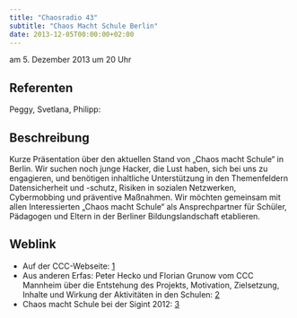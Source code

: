 ```yaml
---
title: "Chaosradio 43"
subtitle: "Chaos Macht Schule Berlin"
date: 2013-12-05T00:00:00+02:00
---
```


am 5. Dezember 2013 um 20 Uhr

Referenten
----------

Peggy, Svetlana, Philipp:

Beschreibung
------------

Kurze Präsentation über den aktuellen Stand von „Chaos macht Schule“ in
Berlin. Wir suchen noch junge Hacker, die Lust haben, sich bei uns zu
engagieren, und benötigen inhaltliche Unterstützung in den Themenfeldern
Datensicherheit und -schutz, Risiken in sozialen Netzwerken,
Cybermobbing und präventive Maßnahmen. Wir möchten gemeinsam mit allen
Interessierten „Chaos macht Schule“ als Ansprechpartner für Schüler,
Pädagogen und Eltern in der Berliner Bildungslandschaft etablieren.

Weblink
-------

-   Auf der CCC-Webseite: [1](http://ccc.de/schule)
-   Aus anderen Erfas: Peter Hecko und Florian Grunow vom CCC Mannheim
    über die Entstehung des Projekts, Motivation, Zielsetzung, Inhalte
    und Wirkung der Aktivitäten in den Schulen:
    [2](http://cre.fm/cre189-chaos-macht-schule)
-   Chaos macht Schule bei der Sigint 2012:
    [3](http://www.youtube.com/watch?v=jSwJ44v7cCs)
